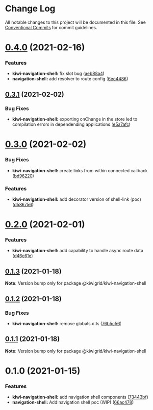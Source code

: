 # Change Log

All notable changes to this project will be documented in this file.
See [Conventional Commits](https://conventionalcommits.org) for commit guidelines.

# [0.4.0](https://github.com/kiwigrid/kiwi-components/compare/@kiwigrid/kiwi-navigation-shell@0.3.1...@kiwigrid/kiwi-navigation-shell@0.4.0) (2021-02-16)


### Features

* **kiwi-navigation-shell:** fix slot bug ([aeb88a4](https://github.com/kiwigrid/kiwi-components/commit/aeb88a4d624ca3f87e32defbb677ba78c00c2bd7))
* **navigation-shell:** add resolver to route config ([6ec4486](https://github.com/kiwigrid/kiwi-components/commit/6ec4486ae13ab565555b29c22542fd9ea5709695))





## [0.3.1](https://github.com/kiwigrid/kiwi-components/compare/@kiwigrid/kiwi-navigation-shell@0.3.0...@kiwigrid/kiwi-navigation-shell@0.3.1) (2021-02-02)


### Bug Fixes

* **kiwi-navigation-shell:** exporting onChange in the store led to compilation errors in dependending applications ([e5a7afc](https://github.com/kiwigrid/kiwi-components/commit/e5a7afca9dbbf83501172a28a42cb079c6c0f696))





# [0.3.0](https://github.com/kiwigrid/kiwi-components/compare/@kiwigrid/kiwi-navigation-shell@0.2.0...@kiwigrid/kiwi-navigation-shell@0.3.0) (2021-02-02)


### Bug Fixes

* **kiwi-navigation-shell:** create links from within connected callback ([bd96220](https://github.com/kiwigrid/kiwi-components/commit/bd96220a60c8ea5bf35548928d5b0c5a0279be6c))


### Features

* **kiwi-navigation-shell:** add decorator version of shell-link (poc) ([d586756](https://github.com/kiwigrid/kiwi-components/commit/d58675637bbcd0b874b80fd211aa3e127cd97f62))





# [0.2.0](https://github.com/kiwigrid/kiwi-components/compare/@kiwigrid/kiwi-navigation-shell@0.1.3...@kiwigrid/kiwi-navigation-shell@0.2.0) (2021-02-01)


### Features

* **kiwi-navigation-shell:** add capability to handle async route data ([d46c61e](https://github.com/kiwigrid/kiwi-components/commit/d46c61e5a862cafc2054da3a79c1ccd038fef9bb))





## [0.1.3](https://github.com/kiwigrid/kiwi-components/compare/@kiwigrid/kiwi-navigation-shell@0.1.2...@kiwigrid/kiwi-navigation-shell@0.1.3) (2021-01-18)

**Note:** Version bump only for package @kiwigrid/kiwi-navigation-shell





## [0.1.2](https://github.com/kiwigrid/kiwi-components/compare/@kiwigrid/kiwi-navigation-shell@0.1.1...@kiwigrid/kiwi-navigation-shell@0.1.2) (2021-01-18)


### Bug Fixes

* **kiwi-navigation-shell:** remove globals.d.ts ([76b5c56](https://github.com/kiwigrid/kiwi-components/commit/76b5c5603ceb60c71bea45f6ff0d9e2c569a56b0))





## [0.1.1](https://github.com/kiwigrid/kiwi-components/compare/@kiwigrid/kiwi-navigation-shell@0.1.0...@kiwigrid/kiwi-navigation-shell@0.1.1) (2021-01-18)

**Note:** Version bump only for package @kiwigrid/kiwi-navigation-shell





# 0.1.0 (2021-01-15)


### Features

* **kiwi-navigation-shell:** add navigation shell components ([73443bf](https://github.com/kiwigrid/kiwi-components/commit/73443bfc4e9ca961529b680cd4d13e6b58fdd8dd))
* **navigation-shell:** Add navigation shell poc (WIP) ([66ac478](https://github.com/kiwigrid/kiwi-components/commit/66ac4781df227a922403ab577ce6edee9a7e7598))
